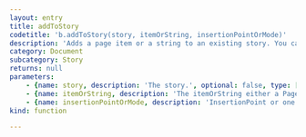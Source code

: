 ```yaml
---
layout: entry
title: addToStory
codetitle: 'b.addToStory(story, itemOrString, insertionPointOrMode)'
description: 'Adds a page item or a string to an existing story. You can control the position of the insert via the last parameter. It accepts either an InsertionPoint or one the following constants: b.AT_BEGINNING and b.AT_END.'
category: Document
subcategory: Story
returns: null
parameters:
    - {name: story, description: 'The story.', optional: false, type: [Story]}
    - {name: itemOrString, description: 'The itemOrString either a PageItem, a String or one the following constants: b.AT_BEGINNING and b.AT_END.', optional: false, type: [PageItem, String]}
    - {name: insertionPointOrMode, description: 'InsertionPoint or one the following constants: b.AT_BEGINNING and b.AT_END.', optional: false, type: [InsertionPoint, String]}
kind: function

---
```


